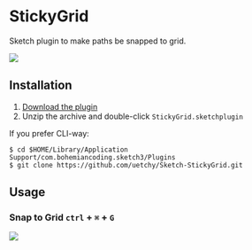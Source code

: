# StickyGrid

Sketch plugin to make paths be snapped to grid.

![](https://randompaper.co/post/2014-12-03-sketch-plugin-stickygrid/stickygrid.gif)

## Installation

1. [Download the plugin](https://github.com/uetchy/Sketch-StickyGrid/archive/master.zip)
2. Unzip the archive and double-click `StickyGrid.sketchplugin`

If you prefer CLI-way:

```
$ cd $HOME/Library/Application Support/com.bohemiancoding.sketch3/Plugins
$ git clone https://github.com/uetchy/Sketch-StickyGrid.git
```

## Usage

### Snap to Grid `ctrl` + `⌘` + `G`

![](https://randompaper.co/post/2014-12-03-sketch-plugin-stickygrid/stickygrid_2.gif)
